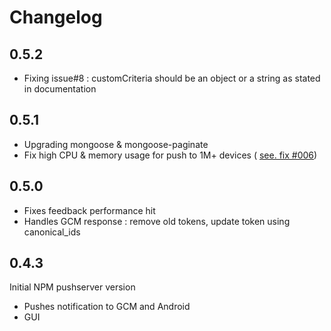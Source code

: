 # Changelog

## 0.5.2
  * Fixing issue#8 :  customCriteria should be an object or a string as stated in documentation

## 0.5.1
  * Upgrading mongoose & mongoose-paginate
  * Fix high CPU & memory usage for push to 1M+ devices ( [see. fix #006](https://github.com/fredericbarrau/pushserver/issues/6))


## 0.5.0
* Fixes feedback performance hit
* Handles GCM response : remove old tokens, update  token using canonical_ids

## 0.4.3
Initial NPM pushserver version

* Pushes notification to GCM and Android
* GUI